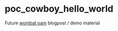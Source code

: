 # poc_cowboy_hello_world



Future [wombat oam](https://www.erlang-solutions.com/products/wombatoam.html) blogpost / demo material